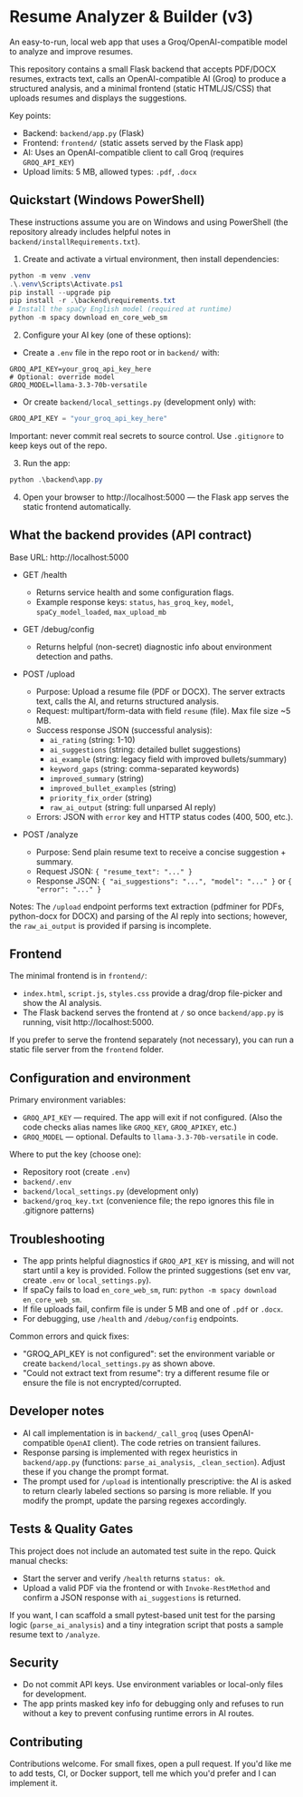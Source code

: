 # Resume Analyzer & Builder (v3)

An easy-to-run, local web app that uses a Groq/OpenAI-compatible model to analyze and improve resumes.

This repository contains a small Flask backend that accepts PDF/DOCX resumes, extracts text, calls an OpenAI-compatible AI (Groq) to produce a structured analysis, and a minimal frontend (static HTML/JS/CSS) that uploads resumes and displays the suggestions.

Key points:

- Backend: `backend/app.py` (Flask)
- Frontend: `frontend/` (static assets served by the Flask app)
- AI: Uses an OpenAI-compatible client to call Groq (requires `GROQ_API_KEY`)
- Upload limits: 5 MB, allowed types: `.pdf`, `.docx`

## Quickstart (Windows PowerShell)

These instructions assume you are on Windows and using PowerShell (the repository already includes helpful notes in `backend/installRequirements.txt`).

1. Create and activate a virtual environment, then install dependencies:

```powershell
python -m venv .venv
.\.venv\Scripts\Activate.ps1
pip install --upgrade pip
pip install -r .\backend\requirements.txt
# Install the spaCy English model (required at runtime)
python -m spacy download en_core_web_sm
```

2. Configure your AI key (one of these options):

- Create a `.env` file in the repo root or in `backend/` with:

```text
GROQ_API_KEY=your_groq_api_key_here
# Optional: override model
GROQ_MODEL=llama-3.3-70b-versatile
```

- Or create `backend/local_settings.py` (development only) with:

```python
GROQ_API_KEY = "your_groq_api_key_here"
```

Important: never commit real secrets to source control. Use `.gitignore` to keep keys out of the repo.

3. Run the app:

```powershell
python .\backend\app.py
```

4. Open your browser to http://localhost:5000 — the Flask app serves the static frontend automatically.

## What the backend provides (API contract)

Base URL: http://localhost:5000

- GET /health

  - Returns service health and some configuration flags.
  - Example response keys: `status`, `has_groq_key`, `model`, `spaCy_model_loaded`, `max_upload_mb`

- GET /debug/config

  - Returns helpful (non-secret) diagnostic info about environment detection and paths.

- POST /upload

  - Purpose: Upload a resume file (PDF or DOCX). The server extracts text, calls the AI, and returns structured analysis.
  - Request: multipart/form-data with field `resume` (file). Max file size ~5 MB.
  - Success response JSON (successful analysis):
    - `ai_rating` (string: 1-10)
    - `ai_suggestions` (string: detailed bullet suggestions)
    - `ai_example` (string: legacy field with improved bullets/summary)
    - `keyword_gaps` (string: comma-separated keywords)
    - `improved_summary` (string)
    - `improved_bullet_examples` (string)
    - `priority_fix_order` (string)
    - `raw_ai_output` (string: full unparsed AI reply)
  - Errors: JSON with `error` key and HTTP status codes (400, 500, etc.).

- POST /analyze
  - Purpose: Send plain resume text to receive a concise suggestion + summary.
  - Request JSON: `{ "resume_text": "..." }`
  - Response JSON: `{ "ai_suggestions": "...", "model": "..." }` or `{ "error": "..." }`

Notes: The `/upload` endpoint performs text extraction (pdfminer for PDFs, python-docx for DOCX) and parsing of the AI reply into sections; however, the `raw_ai_output` is provided if parsing is incomplete.

## Frontend

The minimal frontend is in `frontend/`:

- `index.html`, `script.js`, `styles.css` provide a drag/drop file-picker and show the AI analysis.
- The Flask backend serves the frontend at `/` so once `backend/app.py` is running, visit http://localhost:5000.

If you prefer to serve the frontend separately (not necessary), you can run a static file server from the `frontend` folder.

## Configuration and environment

Primary environment variables:

- `GROQ_API_KEY` — required. The app will exit if not configured. (Also the code checks alias names like `GROQ_KEY`, `GROQ_APIKEY`, etc.)
- `GROQ_MODEL` — optional. Defaults to `llama-3.3-70b-versatile` in code.

Where to put the key (choose one):

- Repository root (create `.env`)
- `backend/.env`
- `backend/local_settings.py` (development only)
- `backend/groq_key.txt` (convenience file; the repo ignores this file in .gitignore patterns)

## Troubleshooting

- The app prints helpful diagnostics if `GROQ_API_KEY` is missing, and will not start until a key is provided. Follow the printed suggestions (set env var, create `.env` or `local_settings.py`).
- If spaCy fails to load `en_core_web_sm`, run: `python -m spacy download en_core_web_sm`.
- If file uploads fail, confirm file is under 5 MB and one of `.pdf` or `.docx`.
- For debugging, use `/health` and `/debug/config` endpoints.

Common errors and quick fixes:

- "GROQ_API_KEY is not configured": set the environment variable or create `backend/local_settings.py` as shown above.
- "Could not extract text from resume": try a different resume file or ensure the file is not encrypted/corrupted.

## Developer notes

- AI call implementation is in `backend/_call_groq` (uses OpenAI-compatible `OpenAI` client). The code retries on transient failures.
- Response parsing is implemented with regex heuristics in `backend/app.py` (functions: `parse_ai_analysis`, `_clean_section`). Adjust these if you change the prompt format.
- The prompt used for `/upload` is intentionally prescriptive: the AI is asked to return clearly labeled sections so parsing is more reliable. If you modify the prompt, update the parsing regexes accordingly.

## Tests & Quality Gates

This project does not include an automated test suite in the repo. Quick manual checks:

- Start the server and verify `/health` returns `status: ok`.
- Upload a valid PDF via the frontend or with `Invoke-RestMethod` and confirm a JSON response with `ai_suggestions` is returned.

If you want, I can scaffold a small pytest-based unit test for the parsing logic (`parse_ai_analysis`) and a tiny integration script that posts a sample resume text to `/analyze`.

## Security

- Do not commit API keys. Use environment variables or local-only files for development.
- The app prints masked key info for debugging only and refuses to run without a key to prevent confusing runtime errors in AI routes.

## Contributing

Contributions welcome. For small fixes, open a pull request. If you'd like me to add tests, CI, or Docker support, tell me which you'd prefer and I can implement it.
